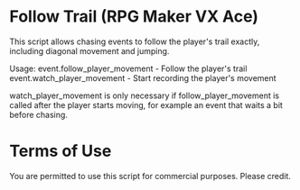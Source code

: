 # Follow Trail (RPG Maker VX Ace)
This script allows chasing events to follow the player's trail exactly, including diagonal movement and jumping.

Usage:
  event.follow_player_movement - Follow the player's trail
  event.watch_player_movement - Start recording the player's movement

watch_player_movement is only necessary if follow_player_movement is called after the player starts moving, for example an event that waits a bit before chasing.

# Terms of Use
You are permitted to use this script for commercial purposes. Please credit.
